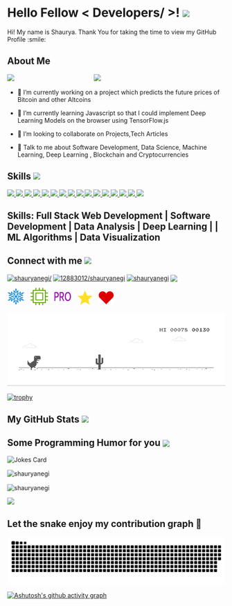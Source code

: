 <h1> Hello Fellow < Developers/ >! <img src = "https://raw.githubusercontent.com/MartinHeinz/MartinHeinz/master/wave.gif" width = 50px> </h1>
<p align='center'>
  
</p>
<div size='20px'> Hi! My name is Shaurya. Thank You for taking the time to view my GitHub Profile :smile: 
</div>
  

<h2> About Me </h2>

  
 <img align = "left" src = "https://media0.giphy.com/media/KDDpcKigbfFpnejZs6/giphy.gif?cid=ecf05e47oy6f4zjs8g1qoiystc56cu7r9tb8a1fe76e05oty&rid=giphy.gif" width = 200px> 
    
 <img src = https://github.com/TheDudeThatCode/TheDudeThatCode/blob/master/Assets/Developer.gif/>
  


- 🔭 I’m currently working on a project which predicts the future prices of Bitcoin and other Altcoins

- 🌱 I’m currently learning Javascript so that I could implement Deep Learning Models on the browser using TensorFlow.js


- 👯 I’m looking to collaborate on Projects,Tech Articles  

- 💬 Talk to me about Software Development, Data Science, Machine Learning, Deep Learning , Blockchain and Cryptocurrencies 
  
  

<h2> Skills <img src = "https://media2.giphy.com/media/QssGEmpkyEOhBCb7e1/giphy.gif?cid=ecf05e47a0n3gi1bfqntqmob8g9aid1oyj2wr3ds3mg700bl&rid=giphy.gif" width = 32px> </h2>
<a href= https://github.com/shauryanegi?tab=repositories&q=&type=&language=javascript&sort= > <img width ='32px' src ='https://raw.githubusercontent.com/rahulbanerjee26/githubAboutMeGenerator/main/icons/javascript.svg'> </a>  
<a href= https://github.com/shauryanegi?tab=repositories&q=&type=&language=python&sort= > <img width ='32px' src ='https://raw.githubusercontent.com/rahulbanerjee26/githubAboutMeGenerator/main/icons/python.svg'> </a>
<a href= https://github.com/shauryanegi?tab=repositories&q=&type=&language=mongodb&sort= > <img width ='32px' src ='https://github.com/rahulbanerjee26/githubProfileReadmeGenerator/blob/main/icons/mongodb.svg'> </a>
<a href= https://github.com/shauryanegi?tab=repositories&q=&type=&language=express&sort= > <img width ='32px' src ='https://github.com/rahulbanerjee26/githubProfileReadmeGenerator/blob/main/icons/express.svg'> </a>
<a href= https://github.com/shauryanegi?tab=repositories&q=&type=&language=reactjs&sort= > <img width ='32px' src ='https://github.com/rahulbanerjee26/githubProfileReadmeGenerator/blob/main/icons/reactjs.svg'> </a>
<a href= https://github.com/shauryanegi?tab=repositories&q=&type=&language=nodejs&sort= > <img width ='32px' src ='https://github.com/rahulbanerjee26/githubProfileReadmeGenerator/blob/main/icons/nodejs.svg'> </a>
<a href= https://github.com/shauryanegi?tab=repositories&q=&type=&language=scikit&sort= > <img width ='32px' src ='https://raw.githubusercontent.com/rahulbanerjee26/githubAboutMeGenerator/main/icons/scikit.svg'> </a>
<a href= https://github.com/shauryanegi?tab=repositories&q=&type=&language=sqlite&sort= > <img width ='32px' src ='https://raw.githubusercontent.com/rahulbanerjee26/githubAboutMeGenerator/main/icons/sqlite.svg'> </a>
<a href= https://github.com/shauryanegi?tab=repositories&q=&type=&language=pytorch&sort= > <img width ='32px' src ='https://raw.githubusercontent.com/rahulbanerjee26/githubAboutMeGenerator/main/icons/pytorch.svg'> </a>
<a href= https://github.com/shauryanegi?tab=repositories&q=&type=&language=tensorflow&sort= > <img width ='32px' src ='https://raw.githubusercontent.com/rahulbanerjee26/githubAboutMeGenerator/main/icons/tensorflow.svg'> </a>
<a href= https://github.com/shauryanegi?tab=repositories&q=&type=&language=mysql&sort= > <img width ='32px' src ='https://raw.githubusercontent.com/rahulbanerjee26/githubAboutMeGenerator/main/icons/mysql.svg'> </a>
<a href= https://github.com/shauryanegi?tab=repositories&q=&type=&language=postgresql&sort= > <img width ='32px' src ='https://raw.githubusercontent.com/rahulbanerjee26/githubAboutMeGenerator/main/icons/postgresql.svg'> </a>
<a href= https://github.com/shauryanegi?tab=repositories&q=&type=&language=leetcode&sort= > <img width ='32px' src ='https://github.com/rahulbanerjee26/githubProfileReadmeGenerator/blob/main/icons/leet-code.svg'> </a>
<a href= https://github.com/shauryanegi?tab=repositories&q=&type=&language=redis&sort= > <img width ='32px' src ='https://raw.githubusercontent.com/rahulbanerjee26/githubAboutMeGenerator/main/icons/redis.svg'> </a>
<a href= https://github.com/shauryanegi?tab=repositories&q=&type=&language=github&sort= > <img width ='32px' src ='https://raw.githubusercontent.com/rahulbanerjee26/githubAboutMeGenerator/main/icons/github.svg'> </a>
<a href= https://github.com/shauryanegi?tab=repositories&q=&type=&language=babel&sort= > <img width ='32px' src ='https://github.com/rahulbanerjee26/githubProfileReadmeGenerator/blob/main/icons/babel.svg'> </a>
  
  


<h2> Skills: Full Stack Web Development | Software Development | Data Analysis | Deep Learning | | ML Algorithms | Data Visualization </h2>
  

<h2> Connect with me <img src='https://raw.githubusercontent.com/ShahriarShafin/ShahriarShafin/main/Assets/handshake.gif' width="100px"> </h2>
<p align="left">
<a href="https://linkedin.com/in/shauryanegi/" target="blank"><img align="center" src="https://raw.githubusercontent.com/rahuldkjain/github-profile-readme-generator/master/src/images/icons/Social/linked-in-alt.svg" alt="shauryanegi/" height="30" width="40" /></a>
<a href="https://stackoverflow.com/users/12883012/shauryanegi" target="blank"><img align="center" src="https://raw.githubusercontent.com/rahuldkjain/github-profile-readme-generator/master/src/images/icons/Social/stack-overflow.svg" alt="12883012/shauryanegi" height="30" width="40" /></a>
<a href="https://kaggle.com/shauryanegi" target="blank"><img align="center" src="https://raw.githubusercontent.com/rahuldkjain/github-profile-readme-generator/master/src/images/icons/Social/kaggle.svg" alt="shauryanegi" height="30" width="40" /></a>
<a href = 'https://www.github.com/shauryanegi'> <img width = '40px' align= 'center' src="https://raw.githubusercontent.com/rahulbanerjee26/githubAboutMeGenerator/main/icons/github.svg"/></a> 

</p>

<a href='https://archiveprogram.github.com/'><img src='https://raw.githubusercontent.com/acervenky/animated-github-badges/master/assets/acbadge.gif' width='40' height='40'></a> <a href='https://docs.github.com/en/developers'><img src='https://raw.githubusercontent.com/acervenky/animated-github-badges/master/assets/devbadge.gif' width='40' height='40'></a> <a href='https://github.com/pricing'><img src='https://raw.githubusercontent.com/acervenky/animated-github-badges/master/assets/pro.gif' width='40' height='40'></a> <a href='https://stars.github.com/'><img src='https://raw.githubusercontent.com/acervenky/animated-github-badges/master/assets/starbadge.gif' width='35' height='35'></a> <a href='https://docs.github.com/en/github/supporting-the-open-source-community-with-github-sponsors'><img src='https://raw.githubusercontent.com/acervenky/animated-github-badges/master/assets/sponsorbadge.gif' width='35' height='35'></a>


<img src= https://raw.githubusercontent.com/praveenscience/praveenscience/master/dino.gif >
  
  
  
[![trophy](https://github-profile-trophy.vercel.app/?username=ryo-ma&theme=darkhub)](https://github.com/ryo-ma/github-profile-trophy)

<h2> My GitHub Stats <img src='https://media1.giphy.com/media/du3J3cXyzhj75IOgvA/giphy.gif?cid=ecf05e47x2g034i9pzwtzzsd3xgg2w9nr94t4tflbbgo3008&rid=giphy.gif' width='32px'> </h2>


<h2> Some Programming Humor for you <img align ='center' src='https://media2.giphy.com/media/UQDSBzfyiBKvgFcSTw/giphy.gif?cid=ecf05e47p3cd513axbek3f56ti3jzizq8hincw20jauyyfyw&rid=giphy.gif' width = '32px'></h2>


![Jokes Card](https://readme-jokes.vercel.app/api?theme=dark)
  

<p><img align="center" src="https://github-readme-stats.vercel.app/api/top-langs?username=shauryanegi&show_icons=true&locale=en&layout=compact&theme=dark" alt="shauryanegi" /></p>




<p><img align="center" src="https://github-readme-streak-stats.herokuapp.com/?user=shauryanegi&theme=dark" alt="shauryanegi" /></p>
  
<img src =   https://github.com/TheDudeThatCode/TheDudeThatCode/blob/master/Assets/Mario_Gameplay.gif >

  
 
 <h2> Let the snake enjoy my contribution graph 🐍 </h2>
 
<!-- platane/snk works, it just puts it on a new branch -->
![mishmanners snake gif](https://github.com/mishmanners/MishManners/blob/output/github-contribution-grid-snake.svg) 
  
 [![Ashutosh's github activity graph](https://activity-graph.herokuapp.com/graph?username=shauryanegi&theme=react-dark)](https://github.com/ashutosh00710/github-readme-activity-graph)
 

